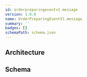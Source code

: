 ```yaml
---
id: orderpreparingeventv1.message
version: 1.0.0
name: OrderPreparingEventV1.message
summary: ''
badges: []
schemaPath: schema.json
---
```

## Architecture
<NodeGraph />


## Schema
<SchemaViewer file="schema.json" title="Message Schema" maxHeight="500" />
